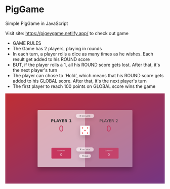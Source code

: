 # PigGame
Simple PigGame in JavaScript

Visit site: https://pigeygame.netlify.app/ to check out game


*  GAME RULES
* The Game has 2 players, playing in rounds
* In each turn, a player rolls a dice as many times as he wishes. Each result get added to his ROUND score
* BUT, if the player rolls a 1, all his ROUND score gets lost. After that, it's the next player's turn
* The player can chose to 'Hold', which means that his ROUND score gets added to his GLOBAL score. After that, it's the next player's turn
* The first player to reach 100 points on GLOBAL score wins the game


![Project Image](https://github.com/EmirWorld/PigGame/blob/master/ProjectImage.png)
